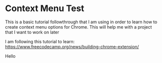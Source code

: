 # Context Menu Test

This is a basic tutorial followthrough that I am using in order to learn how to create context menu options for Chrome. This will help me with a project that I want to work on later

I am following this tutorial to learn: https://www.freecodecamp.org/news/building-chrome-extension/

Hello